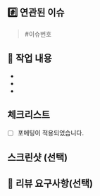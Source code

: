## #️⃣ 연관된 이슈

> #이슈번호

## 📝 작업 내용
- 
- 
- 

## 체크리스트
- [ ] 포메팅이 적용되었습니다.

## 스크린샷 (선택)

## 💬 리뷰 요구사항(선택)
